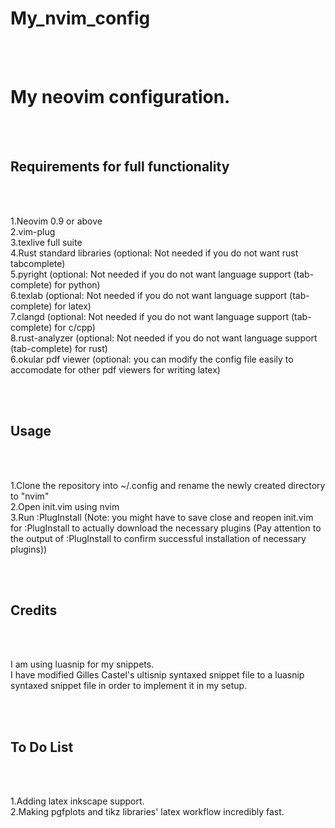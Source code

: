 # My_nvim_config
<br><br>
<h1>My neovim configuration.</h1>
<br><br>
<h2>Requirements for full functionality</h2>
<br><br>
<p>
1.Neovim 0.9 or above<br>
2.vim-plug<br>
3.texlive full suite<br>
4.Rust standard libraries (optional: Not needed if you do not want rust tabcomplete)<br>
5.pyright (optional: Not needed if you do not want language support (tab-complete) for python)<br>
6.texlab (optional: Not needed if you do not want language support (tab-complete) for latex)<br>
7.clangd (optional: Not needed if you do not want language support (tab-complete) for c/cpp)<br>
8.rust-analyzer (optional: Not needed if you do not want language support (tab-complete) for rust)<br>
6.okular pdf viewer (optional: you can modify the config file easily to accomodate for other pdf viewers for writing latex)
</p>
<br><br>
<h2>Usage</h2>
<br><br>
<p>
1.Clone the repository into ~/.config and rename the newly created directory to "nvim"<br>
2.Open init.vim using nvim<br>
3.Run :PlugInstall (Note: you might have to save close and reopen init.vim for :PlugInstall to actually download the necessary plugins (Pay attention to the output of :PlugInstall to confirm successful installation of necessary plugins))
</p>
<br><br>
<h2>Credits</h2>
<br><br>
<p>
I am using luasnip for my snippets.<br>
I have modified Gilles Castel's ultisnip syntaxed snippet file to a luasnip syntaxed snippet file in order to implement it in my setup.
</p>
<br><br>
<h2>To Do List</h2>
<br><br>
<p>
1.Adding latex inkscape support.<br>
2.Making pgfplots and tikz libraries' latex workflow incredibly fast.
</p>
